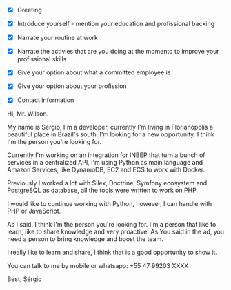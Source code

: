 
- [x] Greeting
- [x] Introduce yourself - mention your education and profissional backing
- [x] Narrate your routine at work
- [x] Narrate the activies that are you doing at the momento to improve your profissional skills
- [x] Give your option about what a committed employee is
- [x] Give your option about your profission
- [x] Contact information


Hi, Mr. Wilson.

My name is Sérgio, I'm a developer, currently I'm living in Florianópolis a beautiful place in Brazil's south.
I'm looking for a new opportunity. I think I'm the person you're looking for.

Currently I'm working on an integration for INBEP that turn a bunch of services in a centralized API, I'm using Python as main language and Amazon Services, like DynamoDB, EC2 and ECS to work with Docker.

Previously I worked a lot with Silex, Doctrine, Symfony ecosystem and PostgreSQL as database, all the tools were written to work on PHP.

I would like to continue working with Python, however, I can handle with PHP or JavaScript.

As I said, I think I'm the person you're looking for. I'm a person that like to learn, like to share knowledge and very proactive. As You said in the ad, you need a person to bring knowledge and boost the team.

I really like to learn and share, I think that is a good opportunity to show it.

You can talk to me by mobile or whatsapp:
+55 47 99203 XXXX

Best,
Sérgio